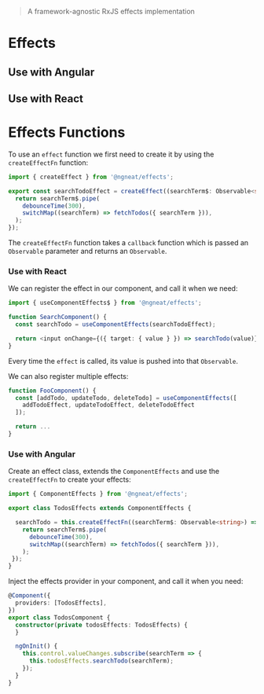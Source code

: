 > A framework-agnostic RxJS effects implementation


# Effects


## Use with Angular

## Use with React


# Effects Functions
To use an `effect` function we first need to create it by using the `createEffectFn` function:

```ts
import { createEffect } from '@ngneat/effects';

export const searchTodoEffect = createEffect((searchTerm$: Observable<string>) => {
  return searchTerm$.pipe(
    debounceTime(300),
    switchMap((searchTerm) => fetchTodos({ searchTerm })),
  );
});
```

The `createEffectFn` function takes a `callback` function which is passed an `Observable` parameter and returns an `Observable`.

### Use with React
We can register the effect in our component, and call it when we need:

```ts
import { useComponentEffects$ } from '@ngneat/effects';

function SearchComponent() {
  const searchTodo = useComponentEffects(searchTodoEffect);

  return <input onChange={({ target: { value } }) => searchTodo(value)} />
}
```

Every time the `effect` is called, its value is pushed into that `Observable`.


We can also register multiple effects:

```ts
function FooComponent() {
  const [addTodo, updateTodo, deleteTodo] = useComponentEffects([
    addTodoEffect, updateTodoEffect, deleteTodoEffect
  ]);

  return ...
}
```

### Use with Angular
Create an effect class, extends the `ComponentEffects` and use the `createEffectFn` to create your effects:

```ts
import { ComponentEffects } from '@ngneat/effects';

export class TodosEffects extends ComponentEffects {

  searchTodo = this.createEffectFn((searchTerm$: Observable<string>) => {
    return searchTerm$.pipe(
      debounceTime(300),
      switchMap((searchTerm) => fetchTodos({ searchTerm })),
    );
 }); 
}
```

Inject the effects provider in your component, and call it when you need:

```ts
@Component({
  providers: [TodosEffects],
})
export class TodosComponent {
  constructor(private todosEffects: TodosEffects) {
  }

  ngOnInit() {
    this.control.valueChanges.subscribe(searchTerm => {
      this.todosEffects.searchTodo(searchTerm);
    });
  }
}
```
